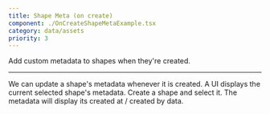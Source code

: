 ```yaml
---
title: Shape Meta (on create)
component: ./OnCreateShapeMetaExample.tsx
category: data/assets
priority: 3
---
```


Add custom metadata to shapes when they're created.

---

We can update a shape's metadata whenever it is created. A UI displays the current selected shape's metadata. Create a shape and select it. The metadata will display its created at / created by data.
